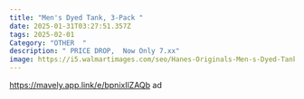 ```yaml
---
title: "Men's Dyed Tank, 3-Pack "
date: 2025-01-31T03:27:51.357Z
tags: 2025-02-01
Category: "OTHER  "
description: " PRICE DROP,  Now Only 7.xx"
image: https://i5.walmartimages.com/seo/Hanes-Originals-Men-s-Dyed-Tank-Stretch-Cotton-Tank-3-Pack_79fee513-6f0a-41fe-a073-6e1bea12507b.80ca9d137a552bf243be49a0373e69c3.jpeg?odnHeight=2000&odnWidth=2000&odnBg=FFFFFF
---
```

https://mavely.app.link/e/bpnixIlZAQb  ad